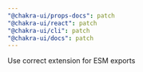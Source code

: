 ```yaml
---
"@chakra-ui/props-docs": patch
"@chakra-ui/react": patch
"@chakra-ui/cli": patch
"@chakra-ui/docs": patch
---
```


Use correct extension for ESM exports

